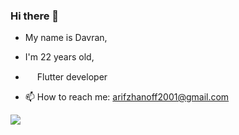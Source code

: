 ### Hi there 👋

- My name is Davran, 
- I'm 22 years old, 


- <img src="https://iconape.com/wp-content/files/vp/55059/svg/dart.svg" width="15" height="15"> Flutter developer 

- 📫 How to reach me: arifzhanoff2001@gmail.com

<img src="https://github-readme-stats.vercel.app/api?username=d4vr4n">
<!--
**D4vr4n/D4vr4n** is a ✨ _special_ ✨ repository because its `README.md` (this file) appears on your GitHub profile.

Here are some ideas to get you started:

- 🔭 I’m currently working on ...
- 🌱 I’m currently learning ...
- 👯 I’m looking to collaborate on ...
- 🤔 I’m looking for help with ...
- 💬 Ask me about ...
- 📫 How to reach me: ...
- 😄 Pronouns: ...
- ⚡ Fun fact: ...
-->
